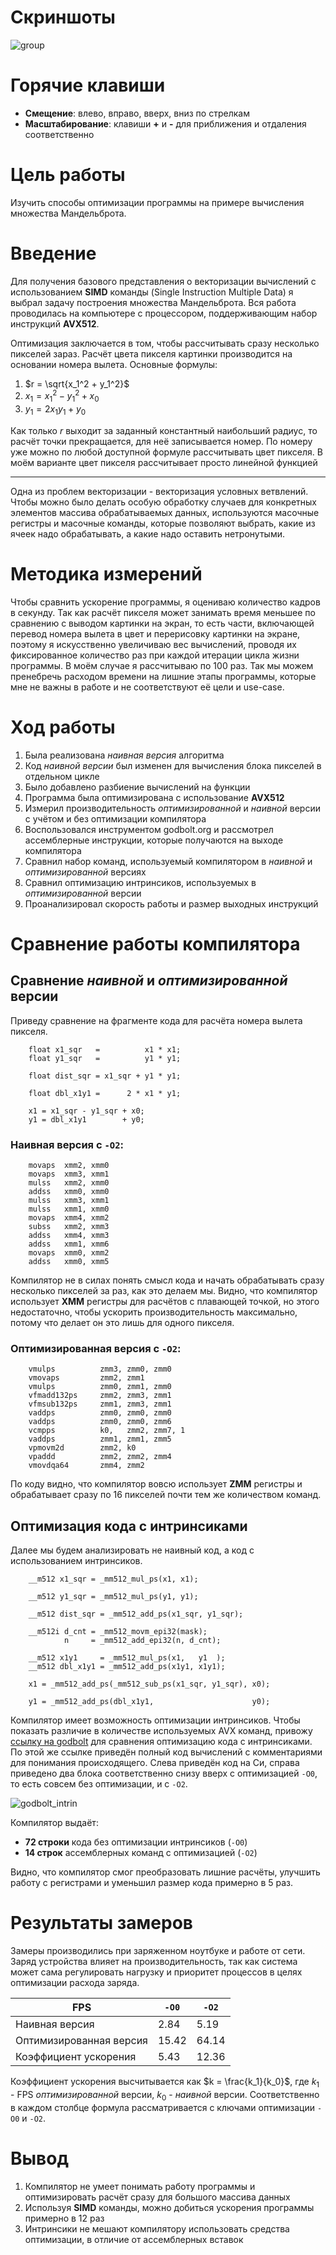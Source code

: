 # Скриншоты
![group](img/group.png)

# Горячие клавиши
- **Смещение**: влево, вправо, вверх, вниз по стрелкам 
- **Масштабирование**: клавиши **+** и **-** для приближения и отдаления соответственно

# Цель работы
Изучить способы оптимизации программы на примере вычисления множества Мандельброта.

# Введение
Для получения базового представления о векторизации вычислений с использованием **SIMD** команды (Single Instruction Multiple Data) я выбрал задачу построения множества Мандельброта. Вся работа проводилась на компьютере с процессором, поддерживающим набор инструкций **AVX512**.

Оптимизация заключается в том, чтобы рассчитывать сразу несколько пикселей зараз. Расчёт цвета пикселя картинки производится на основании номера вылета. 
Основные формулы:
1. $r = \sqrt{x_1^2 + y_1^2}$
2. $x_1 = x_1^2 - y_1^2 + x_0$
3. $y_1 = 2 x_1 y_1 + y_0$

Как только $r$ выходит за заданный константный наибольший радиус, то расчёт точки прекращается, для неё записывается номер. По номеру уже можно по любой доступной формуле рассчитывать цвет пикселя. В моём варианте цвет пикселя рассчитывает просто линейной функцией

__________________________________________

Одна из проблем векторизации - векторизация условных ветвлений. Чтобы можно было делать особую обработку случаев для конкретных элементов массива обрабатываемых данных, используются масочные регистры и масочные команды, которые позволяют выбрать, какие из ячеек надо обрабатывать, а какие надо оставить нетронутыми.

# Методика измерений
Чтобы сравнить ускорение программы, я оцениваю количество кадров в секунду. Так как расчёт пикселя может занимать время меньшее по сравнению с выводом картинки на экран, то есть части, включающей перевод номера вылета в цвет и перерисовку картинки на экране, поэтому я искусственно увеличиваю вес вычислений, проводя их фиксированное количество раз при каждой итерации цикла жизни программы. В моём случае я рассчитываю по 100 раз.
Так мы можем пренебречь расходом времени на лишние этапы программы, которые мне не важны в работе и не соответствуют её цели и use-case.

# Ход работы
1. Была реализована *наивная версия* алгоритма
2. Код *наивной версии* был изменен для вычисления блока пикселей в отдельном цикле
3. Было добавлено разбиение вычислений на функции
4. Программа была оптимизирована с использование **AVX512**
5. Измерил производительность *оптимизированной* и *наивной* версии с учётом и без оптимизации компилятора
6. Воспользовался инструментом godbolt.org и рассмотрел ассемблерные инструкции, которые получаются на выходе компилятора
7. Сравнил набор команд, используемый компилятором в *наивной* и *оптимизированной* версиях
8. Сравнил оптимизацию интринсиков, используемых в *оптимизированной* версии
9. Проанализировал скорость работы и размер выходных инструкций

# Сравнение работы компилятора
## Сравнение *наивной* и *оптимизированной* версии
Приведу сравнение на фрагментe кода для расчёта номера вылета пикселя.

```
    float x1_sqr   =          x1 * x1;
    float y1_sqr   =          y1 * y1;

    float dist_sqr = x1_sqr + y1 * y1;

    float dbl_x1y1 =      2 * x1 * y1;

    x1 = x1_sqr - y1_sqr + x0;
    y1 = dbl_x1y1        + y0;
```

### Наивная версия с `-O2`:
```
    movaps  xmm2, xmm0
    movaps  xmm3, xmm1
    mulss   xmm2, xmm0
    addss   xmm0, xmm0
    mulss   xmm3, xmm1
    mulss   xmm1, xmm0
    movaps  xmm4, xmm2
    subss   xmm2, xmm3
    addss   xmm4, xmm3
    addss   xmm1, xmm6
    movaps  xmm0, xmm2
    addss   xmm0, xmm5
```

Компилятор не в силах понять смысл кода и начать обрабатывать сразу несколько пикселей за раз, как это делаем мы. Видно, что компилятор использует **XMM** регистры для расчётов с плавающей точкой, но этого недостаточно, чтобы ускорить производительность максимально, потому что делает он это лишь для одного пикселя.

### Оптимизированная версия с `-O2`:
```
    vmulps          zmm3, zmm0, zmm0
    vmovaps         zmm2, zmm1
    vmulps          zmm0, zmm1, zmm0
    vfmadd132ps     zmm2, zmm3, zmm1
    vfmsub132ps     zmm1, zmm3, zmm1
    vaddps          zmm0, zmm0, zmm0
    vaddps          zmm0, zmm0, zmm6
    vcmpps          k0,   zmm2, zmm7, 1
    vaddps          zmm1, zmm1, zmm5
    vpmovm2d        zmm2, k0
    vpaddd          zmm2, zmm2, zmm4
    vmovdqa64       zmm4, zmm2
```

По коду видно, что компилятор вовсю использует **ZMM** регистры и обрабатывает сразу по 16 пикселей почти тем же количеством команд.

## Оптимизация кода с интринсиками
Далее мы будем анализировать не наивный код, а код с использованием интринсиков.

```
    __m512 x1_sqr = _mm512_mul_ps(x1, x1);

    __m512 y1_sqr = _mm512_mul_ps(y1, y1);

    __m512 dist_sqr = _mm512_add_ps(x1_sqr, y1_sqr);

    __m512i d_cnt = _mm512_movm_epi32(mask);
            n     = _mm512_add_epi32(n, d_cnt);

    __m512 x1y1     = _mm512_mul_ps(x1,   y1  );
    __m512 dbl_x1y1 = _mm512_add_ps(x1y1, x1y1);

    x1 = _mm512_add_ps(_mm512_sub_ps(x1_sqr, y1_sqr), x0);

    y1 = _mm512_add_ps(dbl_x1y1,                      y0);
```

Компилятор имеет возможность оптимизации интринсиков. Чтобы показать различие в количестве используемых AVX команд, привожу [ссылку на godbolt](https://godbolt.org/z/bo83e879x) для сравнения оптимизацию кода с интринсиками. По этой же ссылке приведён полный код вычислений с комментариями для понимания происходящего. Слева приведён код на Си, справа приведено два блока соответственно снизу вверх с оптимизацией `-O0`, то есть совсем без оптимизации, и с `-O2`.

![godbolt_intrin](img/godbolt_intrin.png)

Компилятор выдаёт:
- **72 строки** кода без оптимизации интринсиков (`-O0`)
- **14 строк** ассемблерных команд с оптимизацией (`-O2`)

Видно, что компилятор смог преобразовать лишние расчёты, улучшить работу с регистрами и уменьшил размер кода примерно в 5 раз.

# Результаты замеров
Замеры производились при заряженном ноутбуке и работе от сети. Заряд устройства влияет на производительность, так как система может сама регулировать нагрузку и приоритет процессов в целях оптимизации расхода заряда.

| FPS                     | `-O0` | `-O2` |
|-------------------------|-------|-------|
| Наивная версия          | 2.84  | 5.19  |
| Оптимизированная версия | 15.42 | 64.14 |
| Коэффициент ускорения   | 5.43  | 12.36 |

Коэффициент ускорения высчитывается как $k = \frac{k_1}{k_0}$, где $k_1$ - FPS *оптимизированной* версии, $k_0$ - *наивной* версии. Соответственно в каждом столбце формула рассматривается с ключами оптимизации `-O0` и `-O2`.

# Вывод
1. Компилятор не умеет понимать работу программы и оптимизировать расчёт сразу для большого массива данных
2. Используя **SIMD** команды, можно добиться ускорения программы примерно в 12 раз
3. Интринсики не мешают компилятору использовать средства оптимизации, в отличие от ассемблерных вставок

